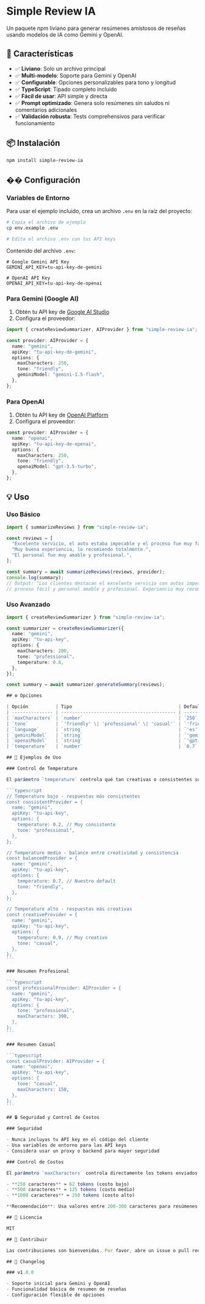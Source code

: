 # Simple Review IA

Un paquete npm liviano para generar resúmenes amistosos de reseñas usando modelos de IA como Gemini y OpenAI.

## 🚀 Características

- ✅ **Liviano**: Solo un archivo principal
- ✅ **Multi-modelo**: Soporte para Gemini y OpenAI
- ✅ **Configurable**: Opciones personalizables para tono y longitud
- ✅ **TypeScript**: Tipado completo incluido
- ✅ **Fácil de usar**: API simple y directa
- ✅ **Prompt optimizado**: Genera solo resúmenes sin saludos ni comentarios adicionales
- ✅ **Validación robusta**: Tests comprehensivos para verificar funcionamiento

## 📦 Instalación

```bash
npm install simple-review-ia
```

## �� Configuración

### Variables de Entorno

Para usar el ejemplo incluido, crea un archivo `.env` en la raíz del proyecto:

```bash
# Copia el archivo de ejemplo
cp env.example .env

# Edita el archivo .env con tus API keys
```

Contenido del archivo `.env`:

```env
# Google Gemini API Key
GEMINI_API_KEY=tu-api-key-de-gemini

# OpenAI API Key
OPENAI_API_KEY=tu-api-key-de-openai
```

### Para Gemini (Google AI)

1. Obtén tu API key de [Google AI Studio](https://aistudio.google.com/apikey)
2. Configura el proveedor:

```typescript
import { createReviewSummarizer, AIProvider } from "simple-review-ia";

const provider: AIProvider = {
  name: "gemini",
  apiKey: "tu-api-key-de-gemini",
  options: {
    maxCharacters: 250,
    tone: "friendly",
    geminiModel: "gemini-1.5-flash",
  },
};
```

### Para OpenAI

1. Obtén tu API key de [OpenAI Platform](https://platform.openai.com/api-keys)
2. Configura el proveedor:

```typescript
const provider: AIProvider = {
  name: "openai",
  apiKey: "tu-api-key-de-openai",
  options: {
    maxCharacters: 250,
    tone: "friendly",
    openaiModel: "gpt-3.5-turbo",
  },
};
```

## 💡 Uso

### Uso Básico

```typescript
import { summarizeReviews } from "simple-review-ia";

const reviews = [
  "Excelente servicio, el auto estaba impecable y el proceso fue muy fácil.",
  "Muy buena experiencia, lo recomiendo totalmente.",
  "El personal fue muy amable y profesional.",
];

const summary = await summarizeReviews(reviews, provider);
console.log(summary);
// Output: "Los clientes destacan el excelente servicio con autos impecables,
// proceso fácil y personal amable y profesional. Experiencia muy recomendable."
```

### Uso Avanzado

````typescript
import { createReviewSummarizer } from "simple-review-ia";

const summarizer = createReviewSummarizer({
  name: "gemini",
  apiKey: "tu-api-key",
  options: {
    maxCharacters: 200,
    tone: "professional",
    temperature: 0.8,
  },
});

const summary = await summarizer.generateSummary(reviews);

## ⚙️ Opciones

| Opción          | Tipo                                       | Default              | Descripción                                                     |
| --------------- | ------------------------------------------ | -------------------- | --------------------------------------------------------------- |
| `maxCharacters` | `number`                                   | `250`                | Límite de caracteres enviado al modelo (controla costos)        |
| `tone`          | `'friendly' \| 'professional' \| 'casual'` | `'friendly'`         | Tono del resumen                                                |
| `language`      | `string`                                   | `'es'`               | Idioma del resumen                                              |
| `geminiModel`   | `string`                                   | `'gemini-1.5-flash'` | Modelo de Gemini a usar                                         |
| `openaiModel`   | `string`                                   | `'gpt-3.5-turbo'`    | Modelo de OpenAI a usar                                         |
| `temperature`   | `number`                                   | `0.7`                | Controla la creatividad (0.1=muy consistente, 0.9=muy creativo) |

## 🎯 Ejemplos de Uso

### Control de Temperature

El parámetro `temperature` controla qué tan creativas o consistentes son las respuestas:

```typescript
// Temperature bajo - respuestas más consistentes
const consistentProvider = {
  name: "gemini",
  apiKey: "tu-api-key",
  options: {
    temperature: 0.2, // Muy consistente
    tone: "professional",
  },
};

// Temperature medio - balance entre creatividad y consistencia
const balancedProvider = {
  name: "gemini",
  apiKey: "tu-api-key",
  options: {
    temperature: 0.7, // Nuestro default
    tone: "friendly",
  },
};

// Temperature alto - respuestas más creativas
const creativeProvider = {
  name: "gemini",
  apiKey: "tu-api-key",
  options: {
    temperature: 0.9, // Muy creativo
    tone: "casual",
  },
};
```

### Resumen Profesional

```typescript
const professionalProvider: AIProvider = {
  name: "gemini",
  apiKey: "tu-api-key",
  options: {
    tone: "professional",
    maxCharacters: 300,
  },
};
```

### Resumen Casual

```typescript
const casualProvider: AIProvider = {
  name: "openai",
  apiKey: "tu-api-key",
  options: {
    tone: "casual",
    maxCharacters: 150,
  },
};
```

## 🔒 Seguridad y Control de Costos

### Seguridad

- Nunca incluyas tu API key en el código del cliente
- Usa variables de entorno para las API keys
- Considera usar un proxy o backend para mayor seguridad

### Control de Costos

El parámetro `maxCharacters` controla directamente los tokens enviados al modelo:

- **250 caracteres** ≈ 62 tokens (costo bajo)
- **500 caracteres** ≈ 125 tokens (costo medio)
- **1000 caracteres** ≈ 250 tokens (costo alto)

**Recomendación**: Usa valores entre 200-300 caracteres para resúmenes concisos y económicos.

## 📝 Licencia

MIT

## 🤝 Contribuir

Las contribuciones son bienvenidas. Por favor, abre un issue o pull request.

## 📄 Changelog

### v1.0.0

- Soporte inicial para Gemini y OpenAI
- Funcionalidad básica de resumen de reseñas
- Configuración flexible de opciones
````
